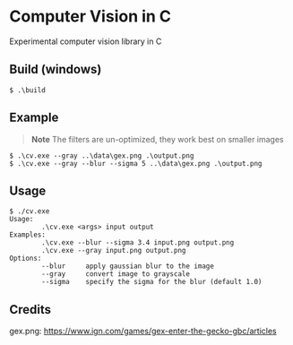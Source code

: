 # Computer Vision in C

Experimental computer vision library in C

## Build (windows)

```shell
$ .\build
```

## Example

> **Note**
> The filters are un-optimized, they work best on smaller images


```shell
$ .\cv.exe --gray ..\data\gex.png .\output.png
$ .\cv.exe --gray --blur --sigma 5 ..\data\gex.png .\output.png
```

## Usage

```shell
$ ./cv.exe
Usage:
        .\cv.exe <args> input output
Examples:
        .\cv.exe --blur --sigma 3.4 input.png output.png
        .\cv.exe --gray input.png output.png
Options:
        --blur     apply gaussian blur to the image
        --gray     convert image to grayscale
        --sigma    specify the sigma for the blur (default 1.0)

```

## Credits

gex.png: https://www.ign.com/games/gex-enter-the-gecko-gbc/articles

